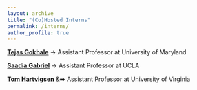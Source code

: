 ```yaml
---
layout: archive
title: "(Co)Hosted Interns"
permalink: /interns/
author_profile: true
---
```


**[Tejas Gokhale](https://www.tejasgokhale.com/)** &rarr; Assistant Professor at University of Maryland

**[Saadia Gabriel](https://saadia-gabriel.github.io/)** &rarr; Assistant Professor at UCLA

**[Tom Hartvigsen](https://www.tomhartvigsen.com/)** &:arrow_right: Assistant Professor at University of Virginia